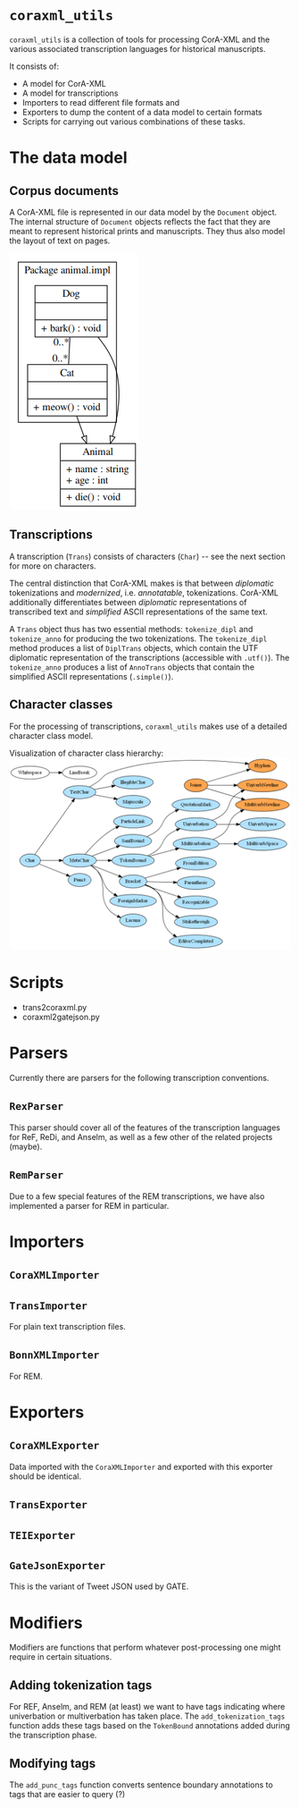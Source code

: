 
# `coraxml_utils`

`coraxml_utils` is a collection of tools for processing CorA-XML and the various associated transcription languages for historical manuscripts.

It consists of:

- A model for CorA-XML
- A model for transcriptions
- Importers to read different file formats and 
- Exporters to dump the content of a data model to certain formats 
- Scripts for carrying out various combinations of these tasks.


# The data model


## Corpus documents

A CorA-XML file is represented in our data model by the `Document` object. The internal structure of `Document` objects reflects the fact that they are meant to represent historical prints and manuscripts. They thus also model the layout of text on pages. 

![document model viz](res/docmodel.png)


## Transcriptions

A transcription (`Trans`) consists of characters (`Char`) -- see the next section for more on characters. 

The central distinction that CorA-XML makes is that between *diplomatic* tokenizations and *modernized*, i.e. *annotatable*, tokenizations. CorA-XML additionally differentiates between *diplomatic* representations of transcribed text and *simplified* ASCII representations of the same text.

A `Trans` object thus has two essential methods: `tokenize_dipl` and `tokenize_anno` for producing the two tokenizations. The `tokenize_dipl` method produces a list of `DiplTrans` objects, which contain the UTF diplomatic representation of the transcriptions (accessible with `.utf()`). The `tokenize_anno` produces a list of `AnnoTrans` objects that contain the simplified ASCII representations (`.simple()`).





## Character classes

For the processing of transcriptions, `coraxml_utils` makes use of a detailed character class model.

Visualization of character class hierarchy:
![character model overview](res/charclasses.png)




# Scripts

- trans2coraxml.py
- coraxml2gatejson.py

# Parsers

Currently there are parsers for the following transcription conventions.


## `RexParser`

This parser should cover all of the features of the transcription languages for ReF, ReDi, and Anselm, as well as a few other of the related projects (maybe).

## `RemParser`

Due to a few special features of the REM transcriptions, we have also implemented a parser for REM in particular.


# Importers

## `CoraXMLImporter`


## `TransImporter`

For plain text transcription files.

## `BonnXMLImporter`

For REM.



# Exporters

## `CoraXMLExporter`

Data imported with the `CoraXMLImporter` and exported with this exporter should be identical.

## `TransExporter`

## `TEIExporter`

## `GateJsonExporter`

This is the variant of Tweet JSON used by GATE.


# Modifiers

Modifiers are functions that perform whatever post-processing one might require in certain situations.

## Adding tokenization tags

For REF, Anselm, and REM (at least) we want to have tags indicating where univerbation or multiverbation has taken place. The `add_tokenization_tags` function adds these tags based on the `TokenBound` annotations added during the transcription phase.

## Modifying tags

The `add_punc_tags` function converts sentence boundary annotations to tags that are easier to query (?)


